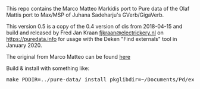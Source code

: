 This repo contains the Marco Matteo Markidis port to Pure data of the Olaf Mattis
port to Max/MSP of Juhana Sadeharju's GVerb/GigaVerb.

This version 0.5 is a copy of the 0.4 version of dis from 2018-04-15 and build 
and released by Fred Jan Kraan <fjkraan@electrickery.nl> on 
https://puredata.info for usage with the Deken "Find externals" tool in
January 2020.

The original from Marco Matteo can be found <a href="https://github.com/d-i-s/gigaverb">here</a>

Build & install with something like:
<pre>
make PDDIR=../pure-data/ install pkglibdir=~/Documents/Pd/externals/
</pre>
